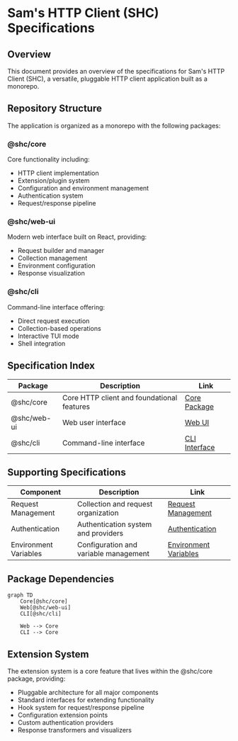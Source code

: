 # Sam's HTTP Client (SHC) Specifications

## Overview

This document provides an overview of the specifications for Sam's HTTP Client (SHC), a versatile, pluggable HTTP client application built as a monorepo.

## Repository Structure

The application is organized as a monorepo with the following packages:

### @shc/core
Core functionality including:
- HTTP client implementation
- Extension/plugin system
- Configuration and environment management
- Authentication system
- Request/response pipeline

### @shc/web-ui
Modern web interface built on React, providing:
- Request builder and manager
- Collection management
- Environment configuration
- Response visualization

### @shc/cli
Command-line interface offering:
- Direct request execution
- Collection-based operations
- Interactive TUI mode
- Shell integration

## Specification Index

| Package | Description | Link |
|---------|-------------|------|
| @shc/core | Core HTTP client and foundational features | [Core Package](/specs/core-package.md) |
| @shc/web-ui | Web user interface | [Web UI](/specs/web-ui.md) |
| @shc/cli | Command-line interface | [CLI Interface](/specs/cli-interface.md) |

## Supporting Specifications

| Component | Description | Link |
|-----------|-------------|------|
| Request Management | Collection and request organization | [Request Management](/specs/request-management.md) |
| Authentication | Authentication system and providers | [Authentication](/specs/authentication.md) |
| Environment Variables | Configuration and variable management | [Environment Variables](/specs/environment-variables.md) |

## Package Dependencies

```mermaid
graph TD
    Core[@shc/core]
    Web[@shc/web-ui]
    CLI[@shc/cli]
    
    Web --> Core
    CLI --> Core
```

## Extension System

The extension system is a core feature that lives within the @shc/core package, providing:
- Pluggable architecture for all major components
- Standard interfaces for extending functionality
- Hook system for request/response pipeline
- Configuration extension points
- Custom authentication providers
- Response transformers and visualizers

